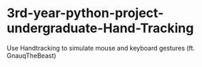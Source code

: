 # 3rd-year-python-project-undergraduate-Hand-Tracking
Use Handtracking to simulate mouse and keyboard gestures (ft. GnauqTheBeast)
